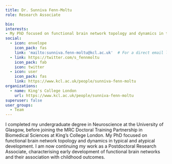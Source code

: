 ```yaml
---
title: Dr. Sunniva Fenn-Moltu
role: Research Associate

bio:
interests:
- My PhD focused on functional brain network topology and dynamics in typical and atypical development. I am now continuing this work as a Postdoctoral Research Associate, characterising early development of functional brain networks and their association with childhood outcomes.
social:
  - icon: envelope
    icon_pack: fas
    link: 'mailto:sunniva.fenn-moltu@kcl.ac.uk'  # For a direct email link, use "mailto:test@example.org".
  - link: https://twitter.com/s_fennmoltu
    icon_pack: fab
    icon: twitter
  - icon: user
    icon_pack: fas
    link: https://www.kcl.ac.uk/people/sunniva-fenn-moltu  
organizations:
  - name: King's College London
    url: https://www.kcl.ac.uk/people/sunniva-fenn-moltu
superuser: false
user_groups:
  - Team
---
```

I completed my undergraduate degree in Neuroscience at the University of Glasgow, before joining the MRC Doctoral Training Partnership in Biomedical Sciences at King’s College London. My PhD focused on functional brain network topology and dynamics in typical and atypical development. I am now continuing my work as a Postdoctoral Research Associate, characterising early development of functional brain networks and their association with childhood outcomes.
